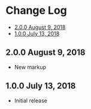 # Change Log

- [2.0.0 August 9, 2018](#200-august-9-2018)
- [1.0.0 July 13, 2018](#100-july-13-2018)

## 2.0.0 August 9, 2018

- New markup

## 1.0.0 July 13, 2018

- Initial release
